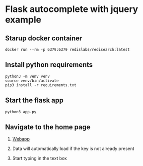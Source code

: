 # Flask autocomplete with jquery example


## Starup docker container

```
docker run --rm -p 6379:6379 redislabs/redisearch:latest
```

## Install python requirements

```
python3 -m venv venv
source venv/bin/activate
pip3 install -r requirements.txt
```

## Start the flask app

```
python3 app.py 
```

## Navigate to the home page

1) [Webapp](http://localhost:5000)

2) Data will automatically load if the key is not already present

3) Start typing in the text box
